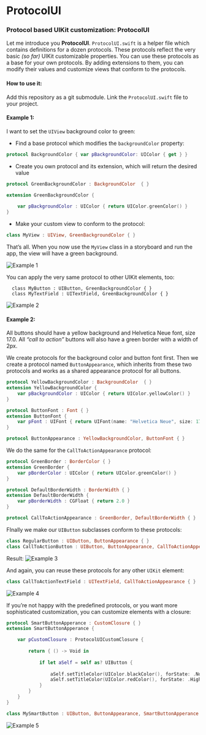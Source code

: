 # ProtocolUI

### Protocol based UIKit customization: ProtocolUI

Let me introduce you **ProtocolUI**. ```ProtocolUI.swift``` is a helper file which contains definitions for a dozen protocols. These protocols reflect the very basic *(so far)* UIKit customizable properties. You can use these protocols as a base for your own protocols. By adding extensions to them, you can modify their values and customize views that conform to the protocols.

#### How to use it:

Add this repository as a git submodule. Link the ```ProtocolUI.swift``` file to your project.


#### Example 1:
I want to set the ```UIView``` background color to green:

- Find a base protocol which modifies the ```backgroundColor``` property:
     
```swift
protocol BackgroundColor { var pBackgroundColor: UIColor { get } }
```


- Create you own protocol and its extension, which will return the desired value

```swift
protocol GreenBackgroundColor : BackgroundColor  { }

extension GreenBackgroundColor { 
      		
	var pBackgroundColor : UIColor { return UIColor.greenColor() }
} 
```

- Make your custom view to conform to the protocol:

```swift
class MyView : UIView, GreenBackgroundColor { }
```

That’s all. When you now use the ```MyView``` class in a storyboard and run the app, the view will have a green background.

![Example 1](http://vojtastavik.com//images/2015-07-29/protocol-ui-1.png)


You can apply the very same protocol to other UIKit elements, too:

      class MyButton : UIButton, GreenBackgroundColor { }
      class MyTextField : UITextField, GreenBackgroundColor { }

![Example 2](http://vojtastavik.com//images/2015-07-29/protocol-ui-2.png)


#### Example 2:
All buttons should have a yellow background and Helvetica Neue font, size 17.0. All *“call to action”* buttons will also have a green border with a width of 2px.

We create protocols for the background color and button font first. Then we create a protocol named ```ButtonAppearance```, which inherits from these two protocols and works as a shared appearance protocol for all buttons.
```swift
protocol YellowBackgroundColor : BackgroundColor  { }
extension YellowBackgroundColor { 
	var pBackgroundColor : UIColor { return UIColor.yellowColor() }
}

protocol ButtonFont : Font { }
extension ButtonFont { 
	var pFont : UIFont { return UIFont(name: "Helvetica Neue", size: 17.0)! }
}

protocol ButtonAppearance : YellowBackgroundColor, ButtonFont { }
```

We do the same for the ```CallToActionAppearance``` protocol:

```swift
protocol GreenBorder : BorderColor { }
extension GreenBorder { 
	var pBorderColor : UIColor { return UIColor.greenColor() } 
}

protocol DefaultBorderWidth : BorderWidth { }
extension DefaultBorderWidth { 
	var pBorderWidth : CGFloat { return 2.0 } 
}

protocol CallToActionAppearance : GreenBorder, DefaultBorderWidth { }
```

FInally we make our ```UIButton``` subclasses conform to these protocols:

```swift
class RegularButton : UIButton, ButtonAppearance { }
class CallToActionButton : UIButton, ButtonAppearance, CallToActionAppearance { }
```

Result:
![Example 3](http://vojtastavik.com//images/2015-07-29/protocol-ui-3.png)



And again, you can reuse these protocols for any other ```UIKit``` element:

```swift
class CallToActionTextField : UITextField, CallToActionAppearance { }
```

![Example 4](http://vojtastavik.com//images/2015-07-29/protocol-ui-4.png)



If you’re not happy with the predefined protocols, or you want more sophisticated customization, you can customize elements with a closure:

```swift
protocol SmartButtonApperance : CustomClosure { }
extension SmartButtonApperance { 

	var pCustomClosure : ProtocolUICustomClosure {
    
		return { () -> Void in
        
			if let aSelf = self as? UIButton {
                
				aSelf.setTitleColor(UIColor.blackColor(), forState: .Normal)
				aSelf.setTitleColor(UIColor.redColor(), forState: .Highlighted)
			}
		}
	}
}

class MySmartButton : UIButton, ButtonAppearance, SmartButtonApperance { }
```

![Example 5](http://vojtastavik.com//images/2015-07-29/protocol-ui-custom-closure.gif)
